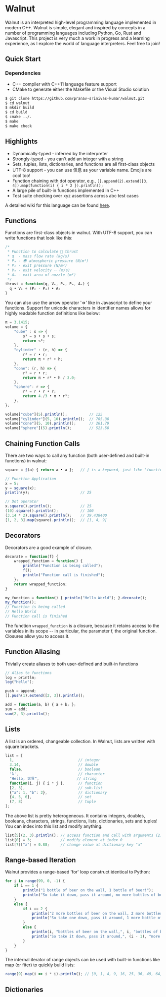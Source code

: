 # Walnut

Walnut is an interpreted high-level programming language implemented in modern C++. Walnut is simple, elegant and inspired by concepts in a number of programming languages including Python, Go, Rust and Javascript. This project is very much a work in progress and a learning experience, as I explore the world of language interpreters. Feel free to join!

## Quick Start

### Dependencies

* C++ compiler with C++11 language feature support
* CMake to generate either the Makefile or the Visual Studio solution

```bash
$ git clone https://github.com/pranav-srinivas-kumar/walnut.git
$ cd walnut
$ mkdir build
$ cd build
$ cmake ../.
$ make
$ make check
```

## Highlights

* Dynamically-typed - inferred by the interpreter
* Strongly-typed - you can't add an integer with a string
* Sets, tuples, lists, dictionaries, and functions are all first-class objects
* UTF-8 support - you can use 信息 as your variable name. Emojis are cool too!
* Function chaining with dot operator, e.g., ```[].append(2).extend([3, 4]).map(function(i) { i * 2 }).println();```
* A large pile of built-in functions implemented in C++
* Test suite checking over xyz assertions across abc test cases

A detailed wiki for this language can be found [here](https://github.com/pranav-srinivas-kumar/walnut/wiki).

## Functions

Functions are first-class objects in walnut. With UTF-8 support, you can write functions that look like this:

```javascript
/*
 * Function to calculate 🚀 thrust
 * q  - mass flow rate (kg/s)
 * Pₐ - 🌍 atmospheric pressure (N/m²)
 * Pₑ - exit pressure (N/m²)
 * Vₑ - exit velocity 🙮 (m/s)
 * Aₑ - exit area of nozzle (m²)
 */
thrust = function(q, Vₑ, Pₑ, Pₐ, Aₑ) { 
  q • Vₑ + (Pₑ - Pₐ) • Aₑ 
}
```

You can also use the arrow operator '=>' like in Javascript to define your functions. Support for unicode characters in identifier names allows for highly readable function definitions like below:

```javascript
π = 3.1415;
volume = {
    "cube" : s => { 
        s³ = s • s • s; 
        return s³; 
    },
    "cylinder" : (r, h) => {  
        r² = r • r; 
        return π • r² • h; 
    },
    "cone": (r, h) => { 
        r² = r • r; 
        return π • r² • h / 3.0; 
    },
    "sphere": r => { 
        r³ = r • r • r; 
        return 4./3 • π • r³; 
    },
};

volume["cube"](5).println();          // 125
volume["cylinder"](5, 10).println();  // 785.38
volume["cone"](5, 10).println();      // 261.79
volume["sphere"](5).println();        // 523.58
```

## Chaining Function Calls

There are two ways to call any function (both user-defined and built-in functions) in walnut:

```javascript
square = ƒ(a) { return a • a };   // ƒ is a keyword, just like 'function'

// Function Application
x = 5;
y = square(x);
println(y);                       // 25

// Dot operator
x.square().println();             // 25
(10).square().println();          // 100
(3.14 * 2).square().println();    // 39.438400
[1, 2, 3].map(square).println();  // [1, 4, 9]
```

## Decorators

Decorators are a good example of closure.

```javascript
decorate = function(f) {
    wrapped_function = function() {
        println("Function is being called");
        f();
        println("Function call is finished");
    };
    return wrapped_function;
}

my_function = function() { println("Hello World"); }.decorate();
my_function();
// Function is being called
// Hello World
// Function call is finished
```

The function ```wrapped_function``` is a closure, because it retains access to the variables in its scope -- in particular, the parameter f, the original function. Closures allow you to access it. 

## Function Aliasing

Trivially create aliases to both user-defined and built-in functions

```javascript
// Alias to functions
log = println;
log("Hello");

push = append;
[].push(1).extend([2, 3]).println();

add = function(a, b) { a + b; };
sum = add;
sum(2, 3).println();
```

## Lists

A list is an ordered, changeable collection. In Walnut, lists are written with square brackets.

```javascript
list = [
  1,                             // integer
  3.14,                          // double
  false,                         // boolean
  'λ',                           // character
  "Hello, 世界",                 // string
  function(i, j) { i * j },      // function
  [2, 3],                        // sub-list
  {"a": 1, "b": 2},              // dictionary
  {4, 5, 6},                     // set
  (7, 8)                         // tuple
];
```

The above list is pretty heterogeneous. It contains integers, doubles, booleans, characters, strings, functions, lists, dictionaries, sets and tuples! You can index into this list and modify anything.

```javascript
list[5](2, 3).println(); // access function and call with arguments (2, 3) - result = 6
list[0] = 3;             // modify element at index 0
list[7]["a"] = 0.88;     // change value at dictionary key "a"
```

## Range-based Iteration

Walnut provides a range-based 'for' loop construct identical to Python:

```javascript
for i in range(99, 0, -1) {
    if i == 1 {
        println("1 bottle of beer on the wall, 1 bottle of beer!");
        println("So take it down, pass it around, no more bottles of beer on the wall!");        
    }  
    else {
        if i == 2 {
            println("2 more bottles of beer on the wall, 2 more bottles of beer!");
            println("So take one down, pass it around, 1 more bottle of beer on the wall!");            
        }
        else {
            println(i, "bottles of beer on the wall,", i, "bottles of beer!");
            println("So take it down, pass it around,", (i - 1), "more bottles of beer on the wall!");            
        }
    }
}
```

The internal iterator of range objects can be used with built-in functions like map (or fiter) to quickly build lists:

```javascript
range(9).map(i => i * i).println(); // [0, 1, 4, 9, 16, 25, 36, 49, 64]
```

## Dictionaries


